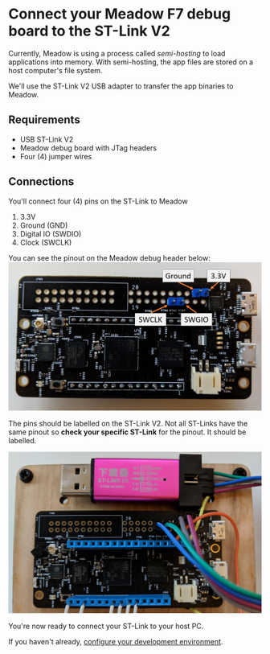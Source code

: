 # Connect your Meadow F7 debug board to the ST-Link V2

Currently, Meadow is using a process called *semi-hosting* to load applications into memory. With semi-hosting, the app files are stored on a host computer's file system.

We'll use the ST-Link V2 USB adapter to transfer the app binaries to Meadow.

## Requirements
- USB ST-Link V2
- Meadow debug board with JTag headers
- Four (4) jumper wires

## Connections 
You'll connect four (4) pins on the ST-Link to Meadow
1. 3.3V
1. Ground (GND)
1. Digital IO (SWDIO)
1. Clock (SWCLK)

You can see the pinout on the Meadow debug header below:
![Meadow pinout](./stlink-pinout.png)

The pins should be labelled on the ST-Link V2. Not all ST-Links have the same pinout so **check your specific ST-Link** for the pinout. It should be labelled.

![Meadow st-link](./stlink-meadow.png)

You're now ready to connect your ST-Link to your host PC.

If you haven't already, [configure your development environment](../index.md).
